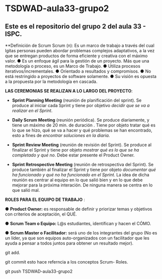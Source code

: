 # TSDWAD-aula33-grupo2

## Este es el repositorio del grupo 2 del aula 33  - ISPC.
**Definición de Scrum 
Scrum (n): Es un marco de trabajo a través del cual lgitas personas pueden abordar problemas complejos adaptativos, a la vez que se entregan productos de forma eficiente y creativa con el máximo valor. 
●	Es un enfoque ágil para la gestión de un proyecto. Más que una metodología o proceso, es un Marco de Trabajo. 
●	Utiliza procesos iterativos/incrementales.
●	Orientado a resultados y compromisos.
●	No está restringido a proyectos de software solamente.
●	Su visión es opuesta a la propuesta por la metodología en cascada.

**LAS CEREMONIAS SE REALIZAN A LO LARGO DEL PROYECTO**:

- **Sprint Planning Meeting** (reunión de planificación del sprint). 
Se produce al iniciar cada Sprint y tiene por objetivo _decidir que se va a realizar en el Sprint_.

- **Daily Scrum Meeting** (reunión periódica). 
Se produce diariamente, y tiene un máximo de 20 min. de duración . 
Tiene por objeto tratar qué es lo que se hizo, qué se va a hacer y qué problemas se han encontrado, esto a fines de _encontrar soluciones en la diaria_.

- **Sprint Review Meeting** (reunión de revisión del Sprint). 
Se produce al finalizar el Sprint y tiene por objeto _mostrar qué es lo que se ha completado y qué no_. Debe estar presente el Product Owner.

- **Sprint Retrospective Meeting** (reunión de retrospectiva del Sprint). 
Se produce también al finalizar el Sprint y tiene por objeto _documentar qué ha funcionado y qué no ha funcionado
en el Sprint_. La idea de dicha reunión es centrar al equipo en lo que salió bien y en lo que debe mejorar para la próxima interación. De ninguna manera se centra en lo que salió mal. 

**ROLES PARA EL EQUIPO DE TRABAJO** : 

● **Product Owner:** es responsable de definir y priorizar temas y objetivos con criterios de aceptación, el QUÉ. 

● **Scrum Team o Equipo:** L@s estudiantes, identifican y hacen el CÓMO. 

● **Scrum Master o Facilitador:** será uno de los integrantes del grupo (No es un líder, ya que son equipos auto-organizados con un facilitador que les ayuda a pensar a todos juntos para obtener un resultado mejor).



git add.

git commit esto hace referncia a los conceptos Scrum- Roles.

git push TSDWAD-aula33-grupo2








